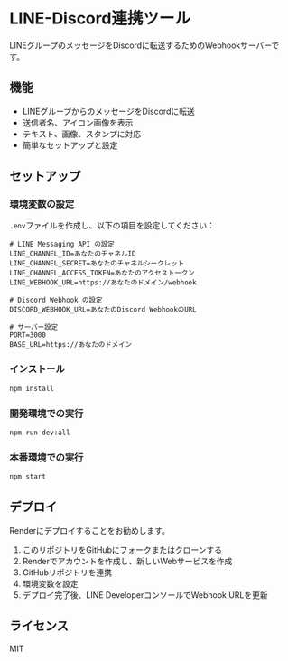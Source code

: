 # LINE-Discord連携ツール

LINEグループのメッセージをDiscordに転送するためのWebhookサーバーです。

## 機能

- LINEグループからのメッセージをDiscordに転送
- 送信者名、アイコン画像を表示
- テキスト、画像、スタンプに対応
- 簡単なセットアップと設定

## セットアップ

### 環境変数の設定

`.env`ファイルを作成し、以下の項目を設定してください：

```
# LINE Messaging API の設定
LINE_CHANNEL_ID=あなたのチャネルID
LINE_CHANNEL_SECRET=あなたのチャネルシークレット
LINE_CHANNEL_ACCESS_TOKEN=あなたのアクセストークン
LINE_WEBHOOK_URL=https://あなたのドメイン/webhook

# Discord Webhook の設定
DISCORD_WEBHOOK_URL=あなたのDiscord WebhookのURL

# サーバー設定
PORT=3000
BASE_URL=https://あなたのドメイン
```

### インストール

```bash
npm install
```

### 開発環境での実行

```bash
npm run dev:all
```

### 本番環境での実行

```bash
npm start
```

## デプロイ

Renderにデプロイすることをお勧めします。

1. このリポジトリをGitHubにフォークまたはクローンする
2. Renderでアカウントを作成し、新しいWebサービスを作成
3. GitHubリポジトリを連携
4. 環境変数を設定
5. デプロイ完了後、LINE DeveloperコンソールでWebhook URLを更新

## ライセンス

MIT 